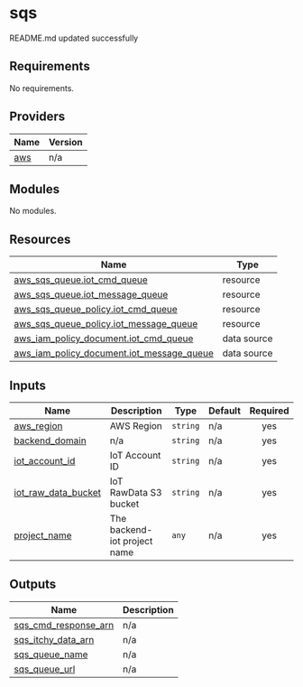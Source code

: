 # sqs

<!-- BEGINNING OF PRE-COMMIT-TERRAFORM DOCS HOOK -->
README.md updated successfully
<!-- END OF PRE-COMMIT-TERRAFORM DOCS HOOK -->

<!-- BEGIN_TF_DOCS -->
## Requirements

No requirements.

## Providers

| Name | Version |
|------|---------|
| <a name="provider_aws"></a> [aws](#provider\_aws) | n/a |

## Modules

No modules.

## Resources

| Name | Type |
|------|------|
| [aws_sqs_queue.iot_cmd_queue](https://registry.terraform.io/providers/hashicorp/aws/latest/docs/resources/sqs_queue) | resource |
| [aws_sqs_queue.iot_message_queue](https://registry.terraform.io/providers/hashicorp/aws/latest/docs/resources/sqs_queue) | resource |
| [aws_sqs_queue_policy.iot_cmd_queue](https://registry.terraform.io/providers/hashicorp/aws/latest/docs/resources/sqs_queue_policy) | resource |
| [aws_sqs_queue_policy.iot_message_queue](https://registry.terraform.io/providers/hashicorp/aws/latest/docs/resources/sqs_queue_policy) | resource |
| [aws_iam_policy_document.iot_cmd_queue](https://registry.terraform.io/providers/hashicorp/aws/latest/docs/data-sources/iam_policy_document) | data source |
| [aws_iam_policy_document.iot_message_queue](https://registry.terraform.io/providers/hashicorp/aws/latest/docs/data-sources/iam_policy_document) | data source |

## Inputs

| Name | Description | Type | Default | Required |
|------|-------------|------|---------|:--------:|
| <a name="input_aws_region"></a> [aws\_region](#input\_aws\_region) | AWS Region | `string` | n/a | yes |
| <a name="input_backend_domain"></a> [backend\_domain](#input\_backend\_domain) | n/a | `string` | n/a | yes |
| <a name="input_iot_account_id"></a> [iot\_account\_id](#input\_iot\_account\_id) | IoT Account ID | `string` | n/a | yes |
| <a name="input_iot_raw_data_bucket"></a> [iot\_raw\_data\_bucket](#input\_iot\_raw\_data\_bucket) | IoT RawData S3 bucket | `string` | n/a | yes |
| <a name="input_project_name"></a> [project\_name](#input\_project\_name) | The backend-iot project name | `any` | n/a | yes |

## Outputs

| Name | Description |
|------|-------------|
| <a name="output_sqs_cmd_response_arn"></a> [sqs\_cmd\_response\_arn](#output\_sqs\_cmd\_response\_arn) | n/a |
| <a name="output_sqs_itchy_data_arn"></a> [sqs\_itchy\_data\_arn](#output\_sqs\_itchy\_data\_arn) | n/a |
| <a name="output_sqs_queue_name"></a> [sqs\_queue\_name](#output\_sqs\_queue\_name) | n/a |
| <a name="output_sqs_queue_url"></a> [sqs\_queue\_url](#output\_sqs\_queue\_url) | n/a |
<!-- END_TF_DOCS -->

